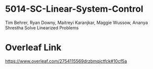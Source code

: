 # 5014-SC-Linear-System-Control
Tim Behrer, Ryan Downy, Maitreyi Karanjkar, Maggie Wussow, Ananya Shrestha Solve Linearized Problems
# Overleaf Link
https://www.overleaf.com/2754115569drzbmqjctfck#10cf5a
